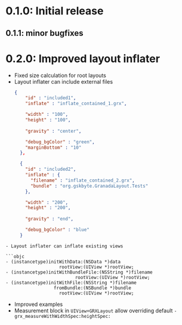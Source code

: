 # 0.1.0: Initial release
## 0.1.1: minor bugfixes
# 0.2.0: Improved layout inflater
  - Fixed size calculation for root layouts
  - Layout inflater can include external files
    ```json
    {
        "id" : "included1",
        "inflate" : "inflate_contained_1.grx",

        "width" : "100",
        "height" : "100",
        
        "gravity" : "center",

        "debug_bgColor" : "green",
        "marginBottom" : "10"
      },

      {
        "id" : "included2",
        "inflate" : {
          "filename" : "inflate_contained_2.grx",
          "bundle" : "org.gskbyte.GranadaLayout.Tests"
        },

        "width" : "200",
        "height" : "200",
        
        "gravity" : "end",

        "debug_bgColor" : "blue"
      }
  ```
  - Layout inflater can inflate existing views
  
  ```objc
  - (instancetype)initWithData:(NSData *)data
                      rootView:(UIView *)rootView;
  - (instancetype)initWithBundleFile:(NSString *)filename
                            rootView:(UIView *)rootView;
  - (instancetype)initWithFile:(NSString *)filename
                    fromBundle:(NSBundle *)bundle
                      rootView:(UIView *)rootView;
  ```
  - Improved examples
  - Measurement block in ``UIView+GRXLayout`` allow overriding default ``-grx_measureWithWidthSpec:heightSpec:``
